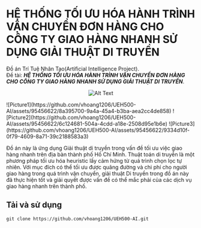 # <span style="text-transform: uppercase;">HỆ THỐNG TỐI ƯU HÓA HÀNH TRÌNH VẬN CHUYỂN ĐƠN HÀNG CHO CÔNG TY GIAO HÀNG NHANH SỬ DỤNG GIẢI THUẬT DI TRUYỀN</span>

Đồ án Trí Tuệ Nhân Tạo(Artificial Intelligence Project).\
Đề tài: <span style="text-transform: uppercase;">***HỆ THỐNG TỐI ƯU HÓA HÀNH TRÌNH VẬN CHUYỂN ĐƠN HÀNG CHO CÔNG TY GIAO HÀNG NHANH SỬ DỤNG GIẢI THUẬT DI TRUYỀN***</span>.
<p align="center">
  <img src="image_url" alt="Alt Text">
</p>
![Picture1](https://github.com/vhoang1206/UEH500-AI/assets/95456622/8a395700-9a4a-45a4-b3ba-aea2cc4de858)
![Picture2](https://github.com/vhoang1206/UEH500-AI/assets/95456622/6c124681-504a-4cdd-a18e-2508d95e1b6e)
![Picture3](https://github.com/vhoang1206/UEH500-AI/assets/95456622/9334d10f-0f79-4609-8a71-39c2188583a3)

Đồ án này là ứng dụng Giải thuật di truyền trong vấn đề tối ưu việc giao hàng nhanh trên địa bàn thành phố Hồ Chí Minh. Thuật toán di truyền là một phương pháp tối ưu hóa heuristic lấy cảm hứng từ quá trình chọn lọc tự nhiên. Với mục đích có thể tối ưu được quãng đường và chi phí cho người giao hàng trong quá trình vận chuyển, giải thuật Di truyền trong đồ án này đã thực hiện tốt và giải quyết được vấn đề có thể mắc phải của các dịch vụ giao hàng nhanh trên thành phố.

## Tải và sử dụng
`git clone https://github.com/vhoang1206/UEH500-AI.git`
